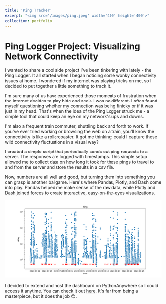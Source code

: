 ```yaml
---
title: 'Ping Tracker'
excerpt: "<img src='/images/ping.jpeg' width='400' height='400'>"
collection: portfolio
---
```


# Ping Logger Project: Visualizing Network Connectivity 

I wanted to share a cool side project I've been tinkering with lately - the Ping Logger. It all started when I began noticing some wonky connectivity issues at home. I wondered if my internet was playing tricks on me, so I decided to put together a little something to track it.

I'm sure many of us have experienced those moments of frustration when the internet decides to play hide and seek. I was no different. I often found myself questioning whether my connection was being finicky or if it was just in my head. That's when the idea of the Ping Logger struck me - a simple tool that could keep an eye on my network's ups and downs.

I'm also a frequent train commuter, shuttling back and forth to work. If you've ever tried working or browsing the web on a train, you'll know the connectivity is like a rollercoaster. It got me thinking: could I capture these wild connectivity fluctuations in a visual way?

I created a simple script that periodically sends out ping requests to a server. The responses are logged with timestamps. This simple setup allowed me to collect data on how long it took for these pings to travel to and from the server and store the results in a csv file.

Now, numbers are all well and good, but turning them into something you can grasp is another ballgame. Here's where Pandas, Plotly, and Dash come into play. Pandas helped me make sense of the raw data, while Plotly and Dash joined forces to create interactive, easy-on-the-eyes visualizations.

![static-dash](/images/ping.png)

I decided to extend and host the dashboard on PythonAnywhere so I could access it anytime. You can check it out [here](/files/pings_online.html). It's far from being a masterpiece, but it does the job 😊. 
